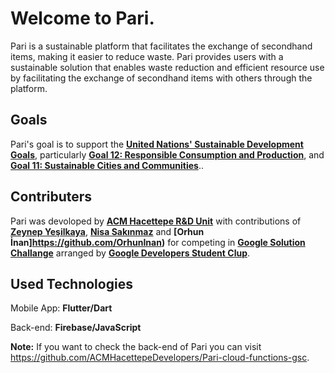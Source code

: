 # Welcome to Pari. 

Pari is a sustainable platform that facilitates the exchange of secondhand items, making it easier to reduce waste. Pari provides users with a sustainable solution that enables waste reduction and efficient resource use by facilitating the exchange of secondhand items with others through the platform.

## Goals
Pari's goal is to support the **[United Nations' Sustainable Development Goals](https://sdgs.un.org/goals)**, particularly **[Goal 12: Responsible Consumption and Production](https://sdgs.un.org/goals/goal12)**, and **[Goal 11: Sustainable Cities and Communities](https://sdgs.un.org/goals/goal11)**..

## Contributers
Pari was devoloped by **[ACM Hacettepe R&D Unit](https://www.acmhacettepe.com)** with contributions of **[Zeynep Yeşilkaya](https://github.com/zyesilkaya)**, **[Nisa Sakınmaz](https://github.com/Nini-2)** and **[Orhun İnan]https://github.com/OrhunInan)** for competing in **[Google Solution Challange](https://developers.google.com/community/gdsc-solution-challenge)** arranged by **[Google Developers Student Clup](https://developers.google.com/community/gdsc)**.


## Used Technologies
Mobile App: **Flutter/Dart**

Back-end: **Firebase/JavaScript**



**Note:** If you want to check the back-end of Pari you can visit https://github.com/ACMHacettepeDevelopers/Pari-cloud-functions-gsc.
